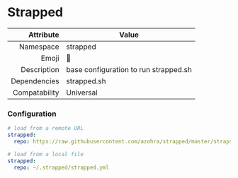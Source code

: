 # Strapped

| Attribute     | Value                                     |
|--------------:|-------------------------------------------|
| Namespace     | strapped                                  |
| Emoji         | 🔫                                        |
| Description   | base configuration to run strapped.sh     |
| Dependencies  | strapped.sh                               |
| Compatability | Universal                                 |

### Configuration
```yml
# load from a remote URL
strapped:
  repo: https://raw.githubusercontent.com/azohra/strapped/master/straps/ 
```

```yml
# load from a local file
strapped:
  repo: ~/.strapped/strapped.yml
```
